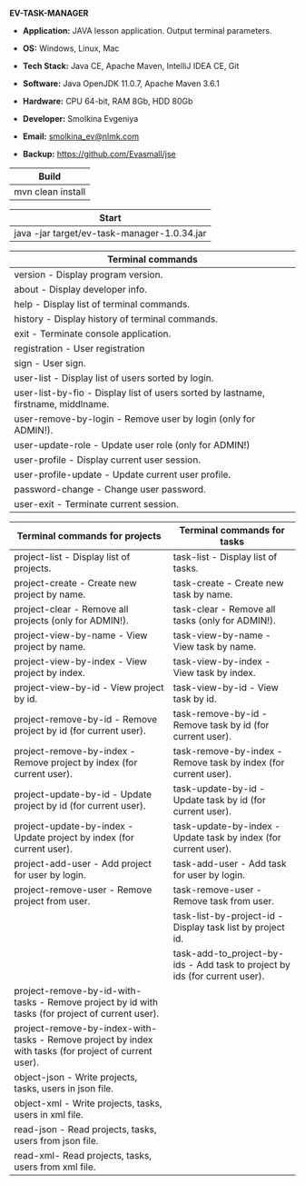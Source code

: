 **EV-TASK-MANAGER**

- **Application:** JAVA lesson application. Output terminal parameters.

- **OS:** Windows, Linux, Mac 
- **Tech Stack:** Java CE, Apache Maven, IntelliJ IDEA CE, Git 
- **Software:** Java OpenJDK 11.0.7, Apache Maven 3.6.1
- **Hardware:** CPU 64-bit, RAM 8Gb, HDD 80Gb

- **Developer:** Smolkina Evgeniya
- **Email:** smolkina_ev@nlmk.com
- **Backup:** https://github.com/Evasmall/jse

| Build |
| ------ |
| mvn clean install |

| Start |
| ------ |
| java -jar target/ev-task-manager-1.0.34.jar |

| Terminal commands | 
| ------ | 
| version - Display program version. | 
| about - Display developer info. | 
| help - Display list of terminal commands. | 
| history - Display history of terminal commands. | 
| exit - Terminate console application. |
| registration - User registration |
| sign - User sign. |
| user-list - Display list of users sorted by login. |
| user-list-by-fio - Display list of users sorted by lastname, firstname, middlname. |
| user-remove-by-login - Remove user by login (only for ADMIN!). |
| user-update-role - Update user role (only for ADMIN!) |
| user-profile - Display current user session. |
| user-profile-update - Update current user profile. |
| password-change - Change user password. |
| user-exit - Terminate current session. |

| Terminal commands for projects | Terminal commands for tasks | 
| ------ | ------ | 
| project-list - Display list of projects. | task-list - Display list of tasks. | 
| project-create - Create new project by name. | task-create - Create new task by name. | 
| project-clear - Remove all projects (only for ADMIN!). | task-clear - Remove all tasks (only for ADMIN!). |
| project-view-by-name - View project by name. | task-view-by-name - View task by name. |
| project-view-by-index - View project by index. | task-view-by-index - View task by index. |
| project-view-by-id - View project by id. | task-view-by-id - View task by id. |
| project-remove-by-id - Remove project by id (for current user). | task-remove-by-id - Remove task by id (for current user). |
| project-remove-by-index - Remove project by index (for current user). | task-remove-by-index - Remove task by index (for current user). |
| project-update-by-id - Update project by id (for current user). | task-update-by-id - Update task by id (for current user). |
| project-update-by-index - Update project by index (for current user). | task-update-by-index - Update task by index (for current user). |
| project-add-user - Add project for user by login. | task-add-user - Add task for user by login. |
| project-remove-user - Remove project from user. | task-remove-user - Remove task from user. | 
| | task-list-by-project-id - Display task list by project id. | 
| | task-add-to_project-by-ids - Add task to project by ids (for current user). | task-remove-from-project-by-ids - Remove task from project by ids (for current user). | 
| project-remove-by-id-with-tasks - Remove project by id with tasks (for project of current user). |
| project-remove-by-index-with-tasks - Remove project by index with tasks (for project of current user). | |
| object-json - Write projects, tasks, users in json file. | |
| object-xml - Write projects, tasks, users in xml file. | |
| read-json - Read projects, tasks, users from json file. | |
| read-xml- Read projects, tasks, users from xml file. | |